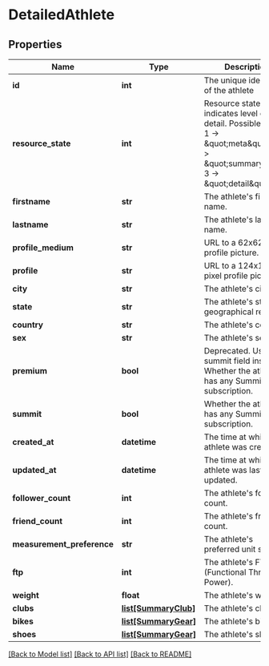 # DetailedAthlete

## Properties
Name | Type | Description | Notes
------------ | ------------- | ------------- | -------------
**id** | **int** | The unique identifier of the athlete | [optional] 
**resource_state** | **int** | Resource state, indicates level of detail. Possible values: 1 -&gt; \&quot;meta\&quot;, 2 -&gt; \&quot;summary\&quot;, 3 -&gt; \&quot;detail\&quot; | [optional] 
**firstname** | **str** | The athlete&#39;s first name. | [optional] 
**lastname** | **str** | The athlete&#39;s last name. | [optional] 
**profile_medium** | **str** | URL to a 62x62 pixel profile picture. | [optional] 
**profile** | **str** | URL to a 124x124 pixel profile picture. | [optional] 
**city** | **str** | The athlete&#39;s city. | [optional] 
**state** | **str** | The athlete&#39;s state or geographical region. | [optional] 
**country** | **str** | The athlete&#39;s country. | [optional] 
**sex** | **str** | The athlete&#39;s sex. | [optional] 
**premium** | **bool** | Deprecated.  Use summit field instead. Whether the athlete has any Summit subscription. | [optional] 
**summit** | **bool** | Whether the athlete has any Summit subscription. | [optional] 
**created_at** | **datetime** | The time at which the athlete was created. | [optional] 
**updated_at** | **datetime** | The time at which the athlete was last updated. | [optional] 
**follower_count** | **int** | The athlete&#39;s follower count. | [optional] 
**friend_count** | **int** | The athlete&#39;s friend count. | [optional] 
**measurement_preference** | **str** | The athlete&#39;s preferred unit system. | [optional] 
**ftp** | **int** | The athlete&#39;s FTP (Functional Threshold Power). | [optional] 
**weight** | **float** | The athlete&#39;s weight. | [optional] 
**clubs** | [**list[SummaryClub]**](SummaryClub.md) | The athlete&#39;s clubs. | [optional] 
**bikes** | [**list[SummaryGear]**](SummaryGear.md) | The athlete&#39;s bikes. | [optional] 
**shoes** | [**list[SummaryGear]**](SummaryGear.md) | The athlete&#39;s shoes. | [optional] 

[[Back to Model list]](../README.md#documentation-for-models) [[Back to API list]](../README.md#documentation-for-api-endpoints) [[Back to README]](../README.md)


